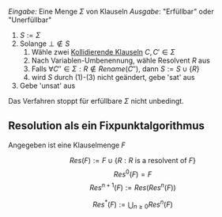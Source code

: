 
_Eingabe:_ Eine Menge $\Sigma$ von Klauseln
_Ausgabe_: "Erfüllbar" oder "Unerfüllbar"


1. $S:= \Sigma$
2. Solange $\bot \not \in S$
	1.  Wähle zwei [Kollidierende Klauseln](Kollidierende%20Klauseln.md) $C, C' \in \Sigma$
	2. Nach Variablen-Umbenennung, wähle Resolvent $R$ aus
	3. Falls $\forall C'' \in \Sigma : R \not \in Rename(C'')$, dann $S := S\cup \lbrace R\rbrace$
	4. wird $S$ durch $(1)$-$(3)$ nicht geändert, gebe 'sat' aus
3. Gebe 'unsat' aus

Das Verfahren stoppt für erfüllbare $\Sigma$ nicht unbedingt.

## Resolution als ein Fixpunktalgorithmus

Angegeben ist eine Klauselmenge $F$

$$Res(F) := F \cup \lbrace R : R \text{ is a resolvent of } F \rbrace$$
$$Res^0(F) = F$$
$$Res^{n+1}(F) := Res(Res^n(F))$$

$$Res^*(F) := \bigcup_{n\ge0} Res^n(F)$$